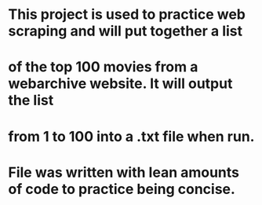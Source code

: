 # This project is used to practice web scraping and will put together a list
# of the top 100 movies from a webarchive website. It will output the list
# from 1 to 100 into a .txt file when run.

# File was written with lean amounts of code to practice being concise.